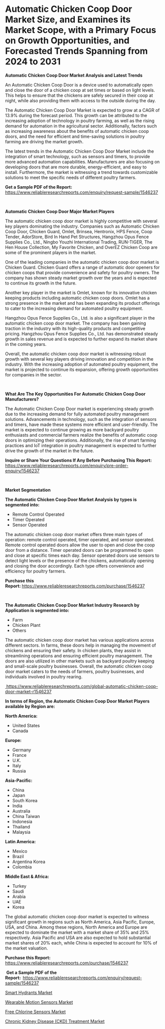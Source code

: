 <p><h1>Automatic Chicken Coop Door Market Size, and Examines its Market Scope, with a Primary Focus on Growth Opportunities, and Forecasted Trends Spanning from 2024 to 2031</h1></p><p><strong>Automatic Chicken Coop Door Market Analysis and Latest Trends</strong></p>
<p><p>An Automatic Chicken Coop Door is a device used to automatically open and close the door of a chicken coop at set times or based on light levels. This helps to ensure that the chickens are safely secured in their coop at night, while also providing them with access to the outside during the day.</p><p>The Automatic Chicken Coop Door Market is expected to grow at a CAGR of 13.9% during the forecast period. This growth can be attributed to the increasing adoption of technology in poultry farming, as well as the rising demand for automation in the agricultural sector. Additionally, factors such as increasing awareness about the benefits of automatic chicken coop doors, and the need for efficient and time-saving solutions in poultry farming are driving the market growth.</p><p>The latest trends in the Automatic Chicken Coop Door Market include the integration of smart technology, such as sensors and timers, to provide more advanced automation capabilities. Manufacturers are also focusing on developing doors that are more durable, energy-efficient, and easy to install. Furthermore, the market is witnessing a trend towards customizable solutions to meet the specific needs of different poultry farmers.</p></p>
<p><strong>Get a Sample PDF of the Report:&nbsp;</strong> <a href="https://www.reliableresearchreports.com/enquiry/request-sample/1546237">https://www.reliableresearchreports.com/enquiry/request-sample/1546237</a></p>
<p>&nbsp;</p>
<p><strong>Automatic Chicken Coop Door Major Market Players</strong></p>
<p><p>The automatic chicken coop door market is highly competitive with several key players dominating the industry. Companies such as Automatic Chicken Coop Door, Chicken Guard, Omlet, Brinsea, Hentronix, HPS Fence, Coop Tender, AdorStore, Bird In Hand Pet Structures, Hangzhou Opus Fence Supplies Co., Ltd., Ningbo Youzhi International Trading, RUN-TIGER, The Hen House Collection, My Favorite Chicken, and OverEZ Chicken Coop are some of the prominent players in the market.</p><p>One of the leading companies in the automatic chicken coop door market is Chicken Guard. Chicken Guard offers a range of automatic door openers for chicken coops that provide convenience and safety for poultry owners. The company has shown steady market growth over the years and is expected to continue its growth in the future.</p><p>Another key player in the market is Omlet, known for its innovative chicken keeping products including automatic chicken coop doors. Omlet has a strong presence in the market and has been expanding its product offerings to cater to the increasing demand for automated poultry equipment.</p><p>Hangzhou Opus Fence Supplies Co., Ltd. is also a significant player in the automatic chicken coop door market. The company has been gaining traction in the industry with its high-quality products and competitive pricing. Hangzhou Opus Fence Supplies Co., Ltd. has demonstrated steady growth in sales revenue and is expected to further expand its market share in the coming years.</p><p>Overall, the automatic chicken coop door market is witnessing robust growth with several key players driving innovation and competition in the industry. With the increasing adoption of automated poultry equipment, the market is projected to continue its expansion, offering growth opportunities for companies in the sector.</p></p>
<p>&nbsp;</p>
<p><strong>What Are The Key Opportunities For Automatic Chicken Coop Door Manufacturers?</strong></p>
<p><p>The Automatic Chicken Coop Door market is experiencing steady growth due to the increasing demand for fully automated poultry management solutions. Advancements in technology, such as the integration of sensors and timers, have made these systems more efficient and user-friendly. The market is expected to continue growing as more backyard poultry enthusiasts and commercial farmers realize the benefits of automatic coop doors in optimizing their operations. Additionally, the rise of smart farming practices and IoT integration in poultry management is expected to further drive the growth of the market in the future.</p></p>
<p><strong>Inquire or Share Your Questions If Any Before Purchasing This Report:</strong> <a href="https://www.reliableresearchreports.com/enquiry/pre-order-enquiry/1546237">https://www.reliableresearchreports.com/enquiry/pre-order-enquiry/1546237</a></p>
<p>&nbsp;</p>
<p><strong>Market Segmentation</strong></p>
<p><strong>The Automatic Chicken Coop Door Market Analysis by types is segmented into:</strong></p>
<p><ul><li>Remote Control Operated</li><li>Timer Operated</li><li>Sensor Operated</li></ul></p>
<p><p>The automatic chicken coop door market offers three main types of operation: remote control operated, timer operated, and sensor operated. Remote control operated doors allow the user to open and close the coop door from a distance. Timer operated doors can be programmed to open and close at specific times each day. Sensor operated doors use sensors to detect light levels or the presence of the chickens, automatically opening and closing the door accordingly. Each type offers convenience and efficiency for poultry farmers.</p></p>
<p><strong>Purchase this Report:&nbsp;</strong><a href="https://www.reliableresearchreports.com/purchase/1546237">https://www.reliableresearchreports.com/purchase/1546237</a></p>
<p>&nbsp;</p>
<p><strong>The Automatic Chicken Coop Door Market Industry Research by Application is segmented into:</strong></p>
<p><ul><li>Farm</li><li>Chicken Plant</li><li>Others</li></ul></p>
<p><p>The automatic chicken coop door market has various applications across different sectors. In farms, these doors help in managing the movement of chickens and ensuring their safety. In chicken plants, they assist in streamlining operations and ensuring efficient poultry management. The doors are also utilized in other markets such as backyard poultry keeping and small-scale poultry businesses. Overall, the automatic chicken coop door market caters to the needs of farmers, poultry businesses, and individuals involved in poultry rearing.</p></p>
<p><a href="https://www.reliableresearchreports.com/global-automatic-chicken-coop-door-market-r1546237">&nbsp;https://www.reliableresearchreports.com/global-automatic-chicken-coop-door-market-r1546237</a></p>
<p><strong>In terms of Region, the Automatic Chicken Coop Door Market Players available by Region are:</strong></p>
<p>
    <p> <strong> North America: </strong>
        <ul>
            <li>United States</li>
            <li>Canada</li>
        </ul>
        </p> 
    <p> <strong> Europe: </strong>
        <ul>
            <li>Germany</li>
            <li>France</li>
            <li>U.K.</li>
            <li>Italy</li>
            <li>Russia</li>
        </ul>
        </p> 
    <p> <strong> Asia-Pacific: </strong>
        <ul>
            <li>China</li>
            <li>Japan</li>
            <li>South Korea</li>
            <li>India</li>
            <li>Australia</li>
            <li>China Taiwan</li>
            <li>Indonesia</li>
            <li>Thailand</li>
            <li>Malaysia</li>
        </ul>
        </p> 
    <p> <strong> Latin America: </strong>
        <ul>
            <li>Mexico</li>
            <li>Brazil</li>
            <li>Argentina Korea</li>
            <li>Colombia</li>
        </ul>
        </p> 
    <p> <strong> Middle East & Africa: </strong>
        <ul>
            <li>Turkey</li>
            <li>Saudi</li>
            <li>Arabia</li>
            <li>UAE</li>
            <li>Korea</li>
        </ul>
    </p>
    </p>
<p><p>The global automatic chicken coop door market is expected to witness significant growth in regions such as North America, Asia Pacific, Europe, USA, and China. Among these regions, North America and Europe are expected to dominate the market with a market share of 35% and 25% respectively. Asia Pacific and USA are also expected to hold substantial market shares of 20% each, while China is expected to account for 10% of the market valuation.</p></p>
<p><strong>Purchase this Report: </strong><a href="https://www.reliableresearchreports.com/purchase/1546237">https://www.reliableresearchreports.com/purchase/1546237</a></p>
<p>&nbsp;<strong>Get a Sample PDF of the Report:&nbsp;&nbsp;</strong><a href="https://www.reliableresearchreports.com/enquiry/request-sample/1546237">https://www.reliableresearchreports.com/enquiry/request-sample/1546237</a></p>
<p><strong></strong></p>
<p><p><a href="https://issuu.com/reportprime-2/docs/smart-hydrants-market-size-2030.pptx">Smart Hydrants Market</a></p><p><a href="https://github.com/avakerr6577/Market-Research-Report-List-1/blob/main/wearable-motion-sensors-market.md">Wearable Motion Sensors Market</a></p><p><a href="https://github.com/courtnhaw34343/Market-Research-Report-List-1/blob/main/free-chlorine-sensors-market.md">Free Chlorine Sensors Market</a></p><p><a href="https://issuu.com/reportprime-2/docs/chronic-kidney-disease-ckd-treatment-market-size-2">Chronic Kidney Disease (CKD) Treatment Market</a></p></p>